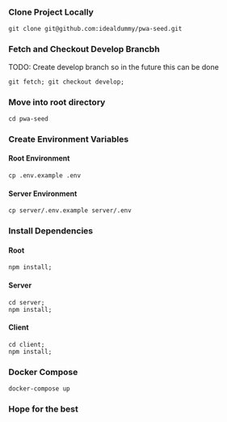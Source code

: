 ### Clone Project Locally
```ssh
git clone git@github.com:idealdummy/pwa-seed.git
```
### Fetch and Checkout Develop Brancbh
TODO: Create develop branch so in the future this can be done
```ssh
git fetch; git checkout develop;
```

### Move into root directory
```ssh
cd pwa-seed
```

### Create Environment Variables

#### Root Environment
```
cp .env.example .env
```

#### Server Environment
```ssh
cp server/.env.example server/.env
```

### Install Dependencies

#### Root
```ssh
npm install;
```
#### Server
```ssh
cd server;
npm install;
```

#### Client
```ssh
cd client;
npm install;
```

### Docker Compose
```ssh
docker-compose up 
```

### Hope for the best